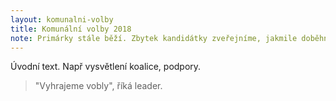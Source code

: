 ```yaml
---
layout: komunalni-volby
title: Komunální volby 2018
note: Primárky stále běží. Zbytek kandidátky zveřejníme, jakmile doběhnou.
---
```


Úvodní text. Např vysvětlení koalice, podpory.

> "Vyhrajeme vobly", říká leader.

